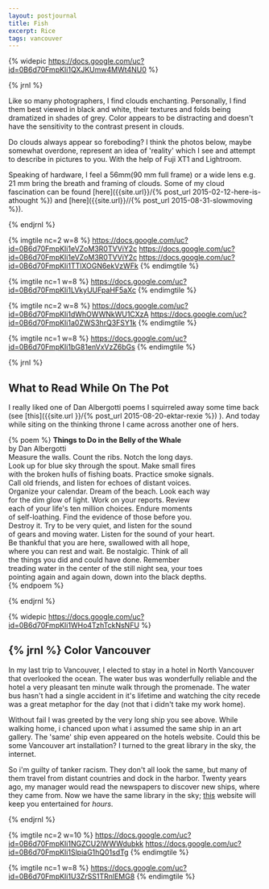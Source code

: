 ```yaml
---
layout: postjournal
title: Fish
excerpt: Rice
tags: vancouver
---
```


{% widepic https://docs.google.com/uc?id=0B6d70FmpKIi1QXJKUmw4MWt4NU0 %} 

{% jrnl %}

Like so many photographers, I find clouds enchanting. Personally, I find
them best viewed in black and white, their textures and folds being dramatized
in shades of grey. Color appears to be distracting and doesn't have the
sensitivity to the contrast present in clouds. 

Do clouds always appear so foreboding? I think the photos below, maybe somewhat
overdone, represent an idea of 'reality' which I see and attempt to describe in
pictures to you. With the help of Fuji XT1 and Lightroom.

Speaking of hardware, I feel a 56mm(90 mm full frame) or a wide lens e.g. 21 mm
bring the breath and framing of clouds. Some of my cloud fascination can be
found [here]({{site.url}}/{% post_url 2015-02-12-here-is-athought %}) and
[here]({{site.url}}//{% post_url 2015-08-31-slowmoving %}).

{% endjrnl %}
  


{% imgtile nc=2 w=8 %}
https://docs.google.com/uc?id=0B6d70FmpKIi1eVZoM3R0TVViY2c https://docs.google.com/uc?id=0B6d70FmpKIi1eVZoM3R0TVViY2c
https://docs.google.com/uc?id=0B6d70FmpKIi1TTlXOGN6ekVzWFk
{% endimgtile %}

{% imgtile nc=1 w=8 %}
https://docs.google.com/uc?id=0B6d70FmpKIi1LVkyUUFpaHF5aXc
{% endimgtile %}


{% imgtile nc=2 w=8 %}
https://docs.google.com/uc?id=0B6d70FmpKIi1dWhOWWNkWU1CXzA
https://docs.google.com/uc?id=0B6d70FmpKIi1a0ZWS3hrQ3FSY1k
{% endimgtile %}


{% imgtile nc=1 w=8 %}
https://docs.google.com/uc?id=0B6d70FmpKIi1bG81enVxVzZ6bGs
{% endimgtile %}


{% jrnl %}

What to Read While On The Pot
-----------------------------

I really liked one of Dan Albergotti poems I squirreled away  some time back (see
[this]({{site.url }}/{% post_url 2015-08-20-ektar-rexie %}) ).
And today while siting on the thinking throne I came across another one of hers.

{% poem %}
**Things to Do in the Belly of the Whale**  
by Dan Albergotti  
Measure the walls. Count the ribs. Notch the long days.  
Look up for blue sky through the spout. Make small fires  
with the broken hulls of fishing boats. Practice smoke signals.  
Call old friends, and listen for echoes of distant voices.  
Organize your calendar. Dream of the beach. Look each way  
for the dim glow of light. Work on your reports. Review  
each of your life's ten million choices. Endure moments  
of self-loathing. Find the evidence of those before you.  
Destroy it. Try to be very quiet, and listen for the sound  
of gears and moving water. Listen for the sound of your heart.  
Be thankful that you are here, swallowed with all hope,  
where you can rest and wait. Be nostalgic. Think of all  
the things you did and could have done. Remember  
treading water in the center of the still night sea, your toes  
pointing again and again down, down into the black depths.  
{% endpoem %}

{% endjrnl %}


{% widepic https://docs.google.com/uc?id=0B6d70FmpKIi1WHo4TzhTckNsNFU %}


{% jrnl %}
Color Vancouver
---------------

In my last trip to Vancouver, I elected to stay in a hotel in North Vancouver that
overlooked the ocean. The water bus was wonderfully reliable and the hotel a
very pleasant ten minute walk through the promenade. The water bus hasn't had a
single accident in it's lifetime and watching the city recede was a great
metaphor for the day (not that i didn't take my work home).  

Without fail I was greeted by the very long ship you see above. While walking
home, i chanced upon what i assumed the same ship in an art gallery. The 'same'
ship even appeared on the hotels website. Could this be some Vancouver art
installation?  I turned to the great library in the sky, the internet.   

So i'm guilty of tanker racism. They don't all look the same, but many of them
travel from distant countries and dock in the harbor. Twenty years ago, my
manager would read the newspapers to discover new ships, where they came
from. Now we have the same library in the sky;
[this](http://www.marinetraffic.com/en/ais/home/centerx:-123.1/centery:49.3/zoom:13)
website will keep you entertained for *hours*.

{% endjrnl %}




{% imgtile nc=2 w=10 %}
https://docs.google.com/uc?id=0B6d70FmpKIi1NGZCU2lWWWdubkk
https://docs.google.com/uc?id=0B6d70FmpKIi1SlpiaG1hQ01sdTg
{% endimgtile %}

{% imgtile nc=1 w=8 %}
https://docs.google.com/uc?id=0B6d70FmpKIi1U3ZrSS1TRnlEMG8
{% endimgtile %}

